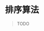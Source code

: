 # 排序算法

> TODO

<!-- 寻路算法：广度优先、深度优先、启发式搜索（A*） -->

<!-- 用 Python 实现的算法示例： https://github.com/TheAlgorithms/Python -->
